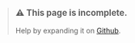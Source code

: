 > <p style="font-weight:bold;font-size:1.2em;">⚠️ This page is incomplete.</p>
>
> Help by expanding it on [Github](https://github.com/ThuverX/mysims-research).
